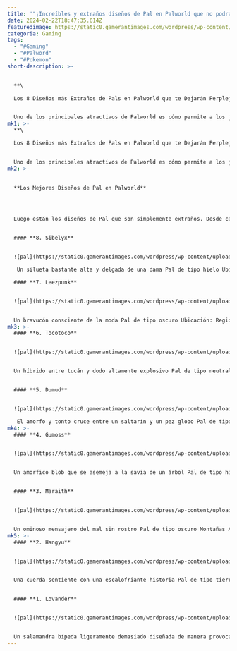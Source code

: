```yaml
---
title: '"¡Increíbles y extraños diseños de Pal en Palworld que no podrás creer!"'
date: 2024-02-22T18:47:35.614Z
featuredimage: https://static0.gamerantimages.com/wordpress/wp-content/uploads/2024/02/fi-palworld-weird.jpg?q=50&fit=contain&w=1140&h=&dpr=1.5
categoria: Gaming
tags:
  - "#Gaming"
  - "#Palword"
  - "#Pokemon"
short-description: >-
  

  **\

  Los 8 Diseños más Extraños de Pals en Palworld que te Dejarán Perplejo**


  Uno de los principales atractivos de Palworld es cómo permite a los jugadores capturar criaturas llamadas Pals y hacerlas luchar o ayudar a mantener su base. Los diseños de Pal varían desde criaturas pequeñas, lindas y adorab
mk1: >-
  **\

  Los 8 Diseños más Extraños de Pals en Palworld que te Dejarán Perplejo**


  Uno de los principales atractivos de Palworld es cómo permite a los jugadores capturar criaturas llamadas Pals y hacerlas luchar o ayudar a mantener su base. Los diseños de Pal varían desde criaturas pequeñas, lindas y adorables que podrían confundirse con muñecos de peluche hasta monstruos gigantescos e imponentes que fácilmente podrían destruir y devorar a aventureros con sus afilados dientes, mandíbulas abiertas y garras cortantes.
mk2: >-
  

  **Los Mejores Diseños de Pal en Palworld**




  Luego están los diseños de Pal que son simplemente extraños. Desde caricaturas tontas inspiradas en animales de la vida real hasta humanoides extraños que se acercan incómodamente a ser espeluznantes, aquí hay algunos de los diseños más extraños de Pal que se pueden encontrar en Palworld.


  #### **8. Sibelyx**


  ![pal](https://static0.gamerantimages.com/wordpress/wp-content/uploads/2024/02/pal-sibelyx.jpg?q=50&fit=crop&w=1500&dpr=1.5 "pal")

   Un silueta bastante alta y delgada de una dama Pal de tipo hielo Ubicación: Montañas Heladas A primera vista, es difícil decir qué es Sibelyx. Su contorno hace que parezca una criatura humanoides que lleva un sombrero de verano demasiado grande para su cabeza, y el vestido sorprendentemente elegante con mangas excesivamente largas también llama la atención. Sin embargo, a Sibelyx le faltan algunas piernas y a menudo se le ve flotando en la naturaleza a un ritmo lento pero deliberado. Lo que hace extraño el diseño de Sibelyx es su sombrero de verano. Como Pal de tipo hielo que vive en un hábitat particularmente frío y nevado, el sombrero de verano parece estar fuera de lugar. Este enorme sombrero también oculta su rostro, agregando un poco de misterio y amenaza, especialmente al enfrentarse a su variante de mini-jefe.

  #### **7. Leezpunk** 


  ![pal](https://static0.gamerantimages.com/wordpress/wp-content/uploads/2024/02/pal-leezpunk.jpg?q=50&fit=crop&w=1500&dpr=1.5 "pal")


  Un bravucón consciente de la moda Pal de tipo oscuro Ubicación: Región suroeste de las Islas Palpagos: área de la Torre de los Hermanos del Pira Eterno Leezpunk es un Pal con apariencia reptiliana que tiene un diseño peculiar. En primer lugar, Leezpunk se pone de pie sobre sus dos patas, lo que lo hace parecer un humano a distancia. También parece llevar una sudadera con capucha, pero en realidad, eso es parte de su piel. El mohawk amarillo en su cabeza es en realidad su cresta, y también tiene espinas amarillas que recorren su cuerpo hasta su cola.
mk3: >-
  #### **6. Tocotoco** 


  ![pal](https://static0.gamerantimages.com/wordpress/wp-content/uploads/2024/02/pal-tocotoco-2.jpg?q=50&fit=crop&w=1500&dpr=1.5 "pal")


  Un híbrido entre tucán y dodo altamente explosivo Pal de tipo neutral Ubicación: área de Dunas de Arena Profunda: área de la Torre de PIDF El diseño de Tocotoco es curioso. Es un Pal de tipo neutral que se asemeja a una mezcla entre un pájaro dodo y un tucán en la vida real, pero tiene una coloración llamativa en su cresta, pico y cuerpo. Pero lo que hace que el diseño de Tocotoco sea extraño no es su apariencia física, sino su conjunto de movimientos.


  #### **5. Dumud**


  ![pal](https://static0.gamerantimages.com/wordpress/wp-content/uploads/2024/02/pal-dumud.jpg?q=50&fit=crop&w=1500&dpr=1.5 "pal")

   El amorfo y tonto cruce entre un saltarín y un pez globo Pal de tipo tierra Dunas de Arena Profunda: área de la Torre de los Hermanos del Pira Eterno Dumud es un Pal de tipo tierra que tiene un diseño peculiar. Está hecho para parecerse a una mezcla entre un saltarín y un pez globo. Esto resulta en un Pal que parece tonto pero es extrañamente encantador de una manera "es tan feo, me encanta". Su expresión alude a un constante dolor o confusión, lo que hace que el diseño sea aún más inusual.
mk4: >-
  #### **4. Gumoss** 


  ![pal](https://static0.gamerantimages.com/wordpress/wp-content/uploads/2024/02/pal-gumoss.jpg?q=50&fit=crop&w=1500&dpr=1.5 "pal")


  Un amorfico blob que se asemeja a la savia de un árbol Pal de tipo hierba / tierra Isla Olvidada, Isla Pantanosa, Colinas del Behemoth Hierboso, Pequeño Asentamiento y Tenedor del Investigador Uno de los elementos básicos en los juegos de recolección de monstruos es tener un monstruo que se parezca a un blob o gelatinoso en la naturaleza. En Palworld, su equivalente de monstruo parecido a un blob es Gumoss. Los jugadores encuentran este Pal temprano en el juego, y su diseño es como un caracol que lleva la parte superior de una plántula o una bellota. Su cuerpo es parecido a un blob, y tiene una mirada vacía con sus ojos brillantes, lo que lo hace parecer dócil, que lo es.


  #### **3. Maraith** 


  ![pal](https://static0.gamerantimages.com/wordpress/wp-content/uploads/2024/02/pal-maraith.jpg?q=50&fit=crop&w=1500&dpr=1.5 "pal")


  Un ominoso mensajero del mal sin rostro Pal de tipo oscuro Montañas Astrales, Campos de Nieve Prístina (solo aparece durante la noche) Los diseños de Pal en Palworld generalmente no se consideran aterradores. Una excepción es Maraith, un Pal de tipo oscuro que tiene uno de los diseños más aterradores del juego. Maraith se asemeja a una criatura similar a un mastín con su espesa melena negra y sus pies afilados. Su rasgo más llamativo es su rostro, que es pálido y blanco y carece de rasgos discernibles, lo que lo hace parecer una máscara blanca.
mk5: >-
  #### **2. Hangyu** 


  ![pal](https://static0.gamerantimages.com/wordpress/wp-content/uploads/2024/02/pal-hangyu.jpg?q=50&fit=crop&w=1500&dpr=1.5 "pal")


  Una cuerda sentiente con una escalofriante historia Pal de tipo tierra Ubicación: Dunas de Arena Profunda Como su nombre lo indica, Hangyu es un Pal con forma de cuerda. Esta ominosa elección de diseño coincide con la entrada de su Paldeck, que afirma que sus apéndices en realidad son sus brazos y que es extremadamente poderoso. Esta elección de diseño aparentemente inocua tiene un giro siniestro: según se informa, los Hangyu se usaban como medio para ejecutar criminales estrangulando sus cuellos en plazas públicas como una forma cruel de castigo.


  #### **1. Lovander** 


  ![pal](https://static0.gamerantimages.com/wordpress/wp-content/uploads/2024/02/pal-lovander.jpg?q=50&fit=crop&w=1500&dpr=1.5 "pal")


  Un salamandra bípeda ligeramente demasiado diseñada de manera provocativa Pal de tipo neutral Ubicación: área de Dunas de Arena y otros lugares desérticos (aparece solo por la noche) Palworld no es ajeno cuando se trata de diseñar Pals humanoides. Pero mientras hay algunos que son increíbles y elegantes, hay otros que son simplemente espeluznantes y casi escandalosos. Toma a Lovander, por ejemplo. Este Pal de tipo neutral está diseñado de manera bastante provocativa en comparación con otros Pals de tipo humanoide. Son Pals altos, parecidos a lagartos, que se paran sobre sus patas traseras, y tienen figuras muy moldeadas pero incómodas.
---
```


